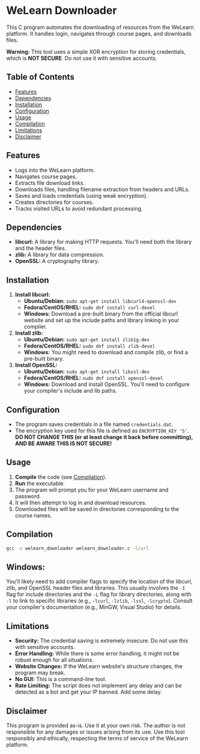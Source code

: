 
# WeLearn Downloader

This C program automates the downloading of resources from the WeLearn platform. It handles login, navigates through course pages, and downloads files.

**Warning:** This tool uses a simple XOR encryption for storing credentials, which is **NOT SECURE**. Do not use it with sensitive accounts.

## Table of Contents

* [Features](#features)
* [Dependencies](#dependencies)
* [Installation](#installation)
* [Configuration](#configuration)
* [Usage](#usage)
* [Compilation](#compilation)
* [Limitations](#limitations)
* [Disclaimer](#disclaimer)

## Features

* Logs into the WeLearn platform.
* Navigates course pages.
* Extracts file download links.
* Downloads files, handling filename extraction from headers and URLs.
* Saves and loads credentials (using weak encryption).
* Creates directories for courses.
* Tracks visited URLs to avoid redundant processing.

## Dependencies

* **libcurl:** A library for making HTTP requests.  You'll need both the library and the header files.
* **zlib:** A library for data compression.
* **OpenSSL:** A cryptography library.

## Installation

1.  **Install libcurl:**
    * **Ubuntu/Debian:** `sudo apt-get install libcurl4-openssl-dev`
    * **Fedora/CentOS/RHEL:** `sudo dnf install curl-devel`
    * **Windows:** Download a pre-built binary from the official libcurl website and set up the include paths and library linking in your compiler.
2.  **Install zlib:**
    * **Ubuntu/Debian:** `sudo apt-get install zlib1g-dev`
    * **Fedora/CentOS/RHEL:** `sudo dnf install zlib-devel`
    * **Windows:** You might need to download and compile zlib, or find a pre-built binary.
3.  **Install OpenSSL:**
    * **Ubuntu/Debian:** `sudo apt-get install libssl-dev`
    * **Fedora/CentOS/RHEL:** `sudo dnf install openssl-devel`
    * **Windows:** Download and install OpenSSL. You'll need to configure your compiler's include and lib paths.

## Configuration

* The program saves credentials in a file named `credentials.dat`.
* The encryption key used for this file is defined as `ENCRYPTION_KEY 'S'`.  **DO NOT CHANGE THIS (or at least change it back before committing), AND BE AWARE THIS IS NOT SECURE!**

## Usage

1.  **Compile** the code (see [Compilation](#compilation)).
2.  **Run** the executable.
3.  The program will prompt you for your WeLearn username and password.
4.  It will then attempt to log in and download resources.
5.  Downloaded files will be saved in directories corresponding to the course names.


## Compilation

```bash
gcc -o welearn_downloader welearn_downloader.c -lcurl
```

## Windows:

You'll likely need to add compiler flags to specify the location of the libcurl, zlib, and OpenSSL header files and libraries.  This usually involves the `-I` flag for include directories and the `-L` flag for library directories, along with `-l` to link to specific libraries (e.g., `-lcurl`, `-lzlib`, `-lssl`, `-lcrypto`).  Consult your compiler's documentation (e.g., MinGW, Visual Studio) for details.

## Limitations

* **Security:** The credential saving is extremely insecure.  Do not use this with sensitive accounts.
* **Error Handling:** While there is some error handling, it might not be robust enough for all situations.
* **Website Changes:** If the WeLearn website's structure changes, the program may break.
* **No GUI:** This is a command-line tool.
* **Rate Limiting:** The script does not implement any delay and can be detected as a bot and get your IP banned. Add some delay.

## Disclaimer

This program is provided as-is. Use it at your own risk. The author is not responsible for any damages or issues arising from its use.  Use this tool responsibly and ethically, respecting the terms of service of the WeLearn platform.
